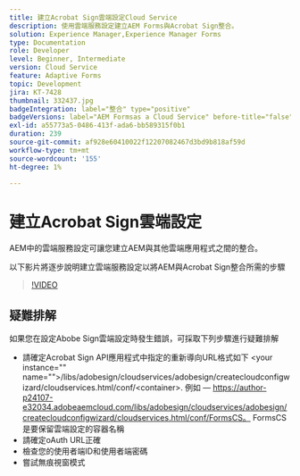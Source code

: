 ```yaml
---
title: 建立Acrobat Sign雲端設定Cloud Service
description: 使用雲端服務設定建立AEM Forms與Acrobat Sign整合。
solution: Experience Manager,Experience Manager Forms
type: Documentation
role: Developer
level: Beginner, Intermediate
version: Cloud Service
feature: Adaptive Forms
topic: Development
jira: KT-7428
thumbnail: 332437.jpg
badgeIntegration: label="整合" type="positive"
badgeVersions: label="AEM Formsas a Cloud Service" before-title="false"
exl-id: a55773a5-0486-413f-ada6-bb589315f0b1
duration: 239
source-git-commit: af928e60410022f12207082467d3bd9b818af59d
workflow-type: tm+mt
source-wordcount: '155'
ht-degree: 1%

---
```


# 建立Acrobat Sign雲端設定

AEM中的雲端服務設定可讓您建立AEM與其他雲端應用程式之間的整合。

以下影片將逐步說明建立雲端服務設定以將AEM與Acrobat Sign整合所需的步驟

>[!VIDEO](https://video.tv.adobe.com/v/332437?quality=12&learn=on)

## 疑難排解

如果您在設定Abobe Sign雲端設定時發生錯誤，可採取下列步驟進行疑難排解
* 請確定Acrobat Sign API應用程式中指定的重新導向URL格式如下
&lt;your instance=&quot;&quot; name=&quot;&quot;>/libs/adobesign/cloudservices/adobesign/createcloudconfigwizard/cloudservices.html/conf/&lt;container>.
例如 — https://author-p24107-e32034.adobeaemcloud.com/libs/adobesign/cloudservices/adobesign/createcloudconfigwizard/cloudservices.html/conf/FormsCS。 FormsCS是要保留雲端設定的容器名稱
* 請確定oAuth URL正確
* 檢查您的使用者端ID和使用者端密碼
* 嘗試無痕視窗模式


